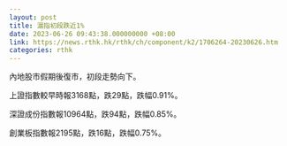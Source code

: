 ```yaml
---
layout: post
title: 滬指初段跌近1%
date: 2023-06-26 09:43:38.000000000 +08:00
link: https://news.rthk.hk/rthk/ch/component/k2/1706264-20230626.htm
categories: rthk
---
```


內地股市假期後復市，初段走勢向下。

上證指數較早時報3168點，跌29點，跌幅0.91%。

深證成份指數報10964點，跌94點，跌幅0.85%。

創業板指數報2195點，跌16點，跌幅0.75%。
